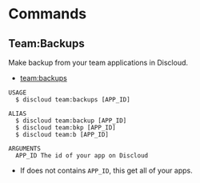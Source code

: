 # Commands

## Team:Backups

Make backup from your team applications in Discloud.

- [team:backups](#teambackups)

```sh-session
USAGE
  $ discloud team:backups [APP_ID]

ALIAS
  $ discloud team:backup [APP_ID]
  $ discloud team:bkp [APP_ID]
  $ discloud team:b [APP_ID]

ARGUMENTS
  APP_ID The id of your app on Discloud
```

- If does not contains `APP_ID`, this get all of your apps.
